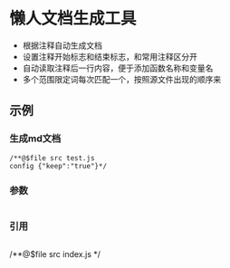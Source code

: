 # 懒人文档生成工具
* 根据注释自动生成文档
* 设置注释开始标志和结束标志，和常用注释区分开
* 自动读取注释后一行内容，便于添加函数名称和变量名
* 多个范围限定词每次匹配一个，按照源文件出现的顺序来

## 示例
### 生成md文档
```
/**@$file src test.js
config {"keep":"true"}*/
```
### 参数
```
```
### 引用
```
```


/**@$file src index.js */  